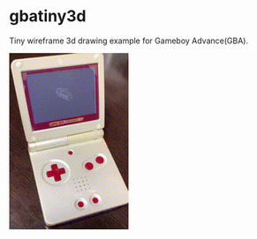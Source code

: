 # gbatiny3d
Tiny wireframe 3d drawing example for Gameboy Advance(GBA).

<img alt="Running on real Gameboy Advance SP" src="tiny3d.gif">
